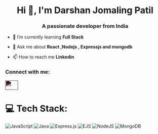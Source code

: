 <h1 align="center">Hi 👋, I'm Darshan Jomaling Patil</h1>
<h3 align="center">A passionate  developer from India</h3>

- 🌱 I’m currently learning **Full Stack**

- 💬 Ask me about **React ,Nodejs , Expressjs and mongodb**

- 📫 How to reach me **Linkedin**

  

<h3 align="left">Connect with me:</h3>
<p align="left">
<a href="https://linkedin.com/in/https://www.linkedin.com/in/darshan-patil-b82209282/" target="blank">
  <img align="center" src="https://raw.githubusercontent.com/rahuldkjain/github-profile-readme-generator/master/src/images/icons/Social/linked-in-alt.svg" alt="LinkedIn" height="30" width="40" style="filter: invert(1);" />
</a>


# 💻 Tech Stack:
![JavaScript](https://img.shields.io/badge/javascript-%23323330.svg?style=for-the-badge&logo=javascript&logoColor=%23F7DF1E) ![Java](https://img.shields.io/badge/java-%23ED8B00.svg?style=for-the-badge&logo=openjdk&logoColor=white) ![Express.js](https://img.shields.io/badge/express.js-%23404d59.svg?style=for-the-badge&logo=express&logoColor=%2361DAFB) ![EJS](https://img.shields.io/badge/ejs-%23B4CA65.svg?style=for-the-badge&logo=ejs&logoColor=black) ![NodeJS](https://img.shields.io/badge/node.js-6DA55F?style=for-the-badge&logo=node.js&logoColor=white) ![MongoDB](https://img.shields.io/badge/MongoDB-%234ea94b.svg?style=for-the-badge&logo=mongodb&logoColor=white)
